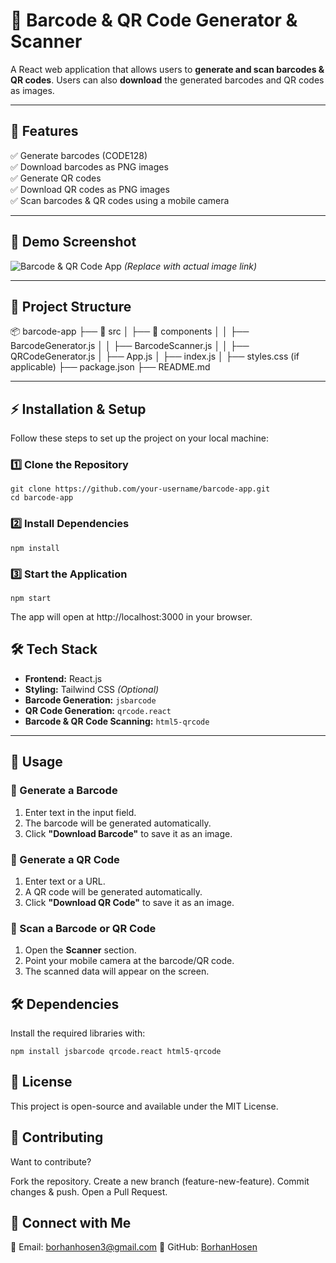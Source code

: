 # 📌 Barcode & QR Code Generator & Scanner

A React web application that allows users to **generate and scan barcodes & QR codes**. Users can also **download** the generated barcodes and QR codes as images.

---

## 🚀 Features

✅ Generate barcodes (CODE128)  
✅ Download barcodes as PNG images  
✅ Generate QR codes  
✅ Download QR codes as PNG images  
✅ Scan barcodes & QR codes using a mobile camera

---

## 📸 Demo Screenshot

![Barcode & QR Code App](https://your-image-url.com) _(Replace with actual image link)_

---

## 📂 Project Structure

📦 barcode-app
├── 📂 src
│ ├── 📂 components
│ │ ├── BarcodeGenerator.js
│ │ ├── BarcodeScanner.js
│ │ ├── QRCodeGenerator.js
│ ├── App.js
│ ├── index.js
│ ├── styles.css (if applicable)
├── package.json
├── README.md

---

## ⚡ Installation & Setup

Follow these steps to set up the project on your local machine:

### 1️⃣ Clone the Repository

```
git clone https://github.com/your-username/barcode-app.git
cd barcode-app
```

### 2️⃣ Install Dependencies

```
npm install
```

### 3️⃣ Start the Application

```
npm start
```

The app will open at http://localhost:3000 in your browser.

## 🛠️ Tech Stack

- **Frontend:** React.js
- **Styling:** Tailwind CSS _(Optional)_
- **Barcode Generation:** `jsbarcode`
- **QR Code Generation:** `qrcode.react`
- **Barcode & QR Code Scanning:** `html5-qrcode`

---

## 📜 Usage

### 🔹 Generate a Barcode

1. Enter text in the input field.
2. The barcode will be generated automatically.
3. Click **"Download Barcode"** to save it as an image.

### 🔹 Generate a QR Code

1. Enter text or a URL.
2. A QR code will be generated automatically.
3. Click **"Download QR Code"** to save it as an image.

### 🔹 Scan a Barcode or QR Code

1. Open the **Scanner** section.
2. Point your mobile camera at the barcode/QR code.
3. The scanned data will appear on the screen.

## 🛠️ Dependencies

Install the required libraries with:

```
npm install jsbarcode qrcode.react html5-qrcode
```

## 📝 License

This project is open-source and available under the MIT License.

## 🌟 Contributing

Want to contribute?

Fork the repository.
Create a new branch (feature-new-feature).
Commit changes & push.
Open a Pull Request.

## 🔗 Connect with Me

📧 Email: borhanhosen3@gmail.com
🔗 GitHub: [BorhanHosen](https://github.com/BorhanHosen)
